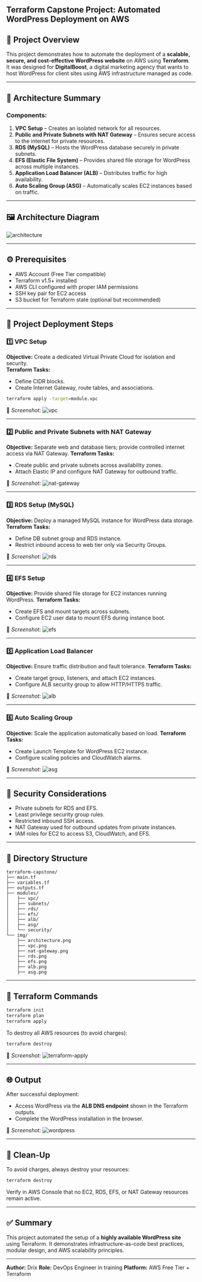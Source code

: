 ## Terraform Capstone Project: Automated WordPress Deployment on AWS

## 📘 Project Overview
This project demonstrates how to automate the deployment of a **scalable, secure, and cost-effective WordPress website** on AWS using **Terraform**.  
It was designed for **DigitalBoost**, a digital marketing agency that wants to host WordPress for client sites using AWS infrastructure managed as code.

---

## 🧱 Architecture Summary

### Components:
1. **VPC Setup** – Creates an isolated network for all resources.  
2. **Public and Private Subnets with NAT Gateway** – Ensures secure access to the internet for private resources.  
3. **RDS (MySQL)** – Hosts the WordPress database securely in private subnets.  
4. **EFS (Elastic File System)** – Provides shared file storage for WordPress across multiple instances.  
5. **Application Load Balancer (ALB)** – Distributes traffic for high availability.  
6. **Auto Scaling Group (ASG)** – Automatically scales EC2 instances based on traffic.  

---

## 🖼️ Architecture Diagram
![architecture](img/architecture.png)

---

## ⚙️ Prerequisites

- AWS Account (Free Tier compatible)
- Terraform v1.5+ installed  
- AWS CLI configured with proper IAM permissions  
- SSH key pair for EC2 access  
- S3 bucket for Terraform state (optional but recommended)

---

## 🚀 Project Deployment Steps

### 1️⃣ VPC Setup
**Objective:** Create a dedicated Virtual Private Cloud for isolation and security.  
**Terraform Tasks:**
- Define CIDR blocks.  
- Create Internet Gateway, route tables, and associations.  

```bash
terraform apply -target=module.vpc
````

📸 *Screenshot:*
![vpc](img/vpc.png)

---

### 2️⃣ Public and Private Subnets with NAT Gateway

**Objective:** Separate web and database tiers; provide controlled internet access via NAT Gateway.
**Terraform Tasks:**

* Create public and private subnets across availability zones.
* Attach Elastic IP and configure NAT Gateway for outbound traffic.

📸 *Screenshot:*
![nat-gateway](img/nat-gateway.png)

---

### 3️⃣ RDS Setup (MySQL)

**Objective:** Deploy a managed MySQL instance for WordPress data storage.
**Terraform Tasks:**

* Define DB subnet group and RDS instance.
* Restrict inbound access to web tier only via Security Groups.

📸 *Screenshot:*
![rds](img/rds.png)

---

### 4️⃣ EFS Setup

**Objective:** Provide shared file storage for EC2 instances running WordPress.
**Terraform Tasks:**

* Create EFS and mount targets across subnets.
* Configure EC2 user data to mount EFS during instance boot.

📸 *Screenshot:*
![efs](img/efs.png)

---

### 5️⃣ Application Load Balancer

**Objective:** Ensure traffic distribution and fault tolerance.
**Terraform Tasks:**

* Create target group, listeners, and attach EC2 instances.
* Configure ALB security group to allow HTTP/HTTPS traffic.

📸 *Screenshot:*
![alb](img/alb.png)

---

### 6️⃣ Auto Scaling Group

**Objective:** Scale the application automatically based on load.
**Terraform Tasks:**

* Create Launch Template for WordPress EC2 instance.
* Configure scaling policies and CloudWatch alarms.

📸 *Screenshot:*
![asg](img/asg.png)

---

## 🔐 Security Considerations

* Private subnets for RDS and EFS.
* Least privilege security group rules.
* Restricted inbound SSH access.
* NAT Gateway used for outbound updates from private instances.
* IAM roles for EC2 to access S3, CloudWatch, and EFS.

---

## 🧩 Directory Structure

```
terraform-capstone/
├── main.tf
├── variables.tf
├── outputs.tf
├── modules/
│   ├── vpc/
│   ├── subnets/
│   ├── rds/
│   ├── efs/
│   ├── alb/
│   ├── asg/
│   └── security/
└── img/
    ├── architecture.png
    ├── vpc.png
    ├── nat-gateway.png
    ├── rds.png
    ├── efs.png
    ├── alb.png
    ├── asg.png
```

---

## 🧾 Terraform Commands

```bash
terraform init
terraform plan
terraform apply
```

To destroy all AWS resources (to avoid charges):

```bash
terraform destroy
```

📸 *Screenshot:*
![terraform-apply](img/terraform-apply.png)

---

## 🌐 Output

After successful deployment:

* Access WordPress via the **ALB DNS endpoint** shown in the Terraform outputs.
* Complete the WordPress installation in the browser.

📸 *Screenshot:*
![wordpress](img/wordpress.png)

---

## 🧹 Clean-Up

To avoid charges, always destroy your resources:

```bash
terraform destroy
```

Verify in AWS Console that no EC2, RDS, EFS, or NAT Gateway resources remain active.

---

## ✅ Summary

This project automated the setup of a **highly available WordPress site** using Terraform.
It demonstrates infrastructure-as-code best practices, modular design, and AWS scalability principles.

---

**Author:** Drix
**Role:** DevOps Engineer in training
**Platform:** AWS Free Tier + Terraform
```
